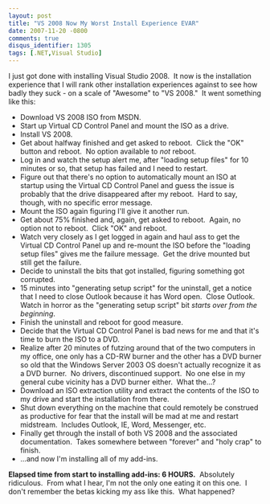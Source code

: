 ```yaml
---
layout: post
title: "VS 2008 Now My Worst Install Experience EVAR"
date: 2007-11-20 -0800
comments: true
disqus_identifier: 1305
tags: [.NET,Visual Studio]
---
```

I just got done with installing Visual Studio 2008.  It now is the
installation experience that I will rank other installation experiences
against to see how badly they suck - on a scale of "Awesome" to "VS
2008."  It went something like this:

-   Download VS 2008 ISO from MSDN.
-   Start up Virtual CD Control Panel and mount the ISO as a drive.
-   Install VS 2008.
-   Get about halfway finished and get asked to reboot.  Click the "OK"
    button and reboot.  No option available to *not* reboot.
-   Log in and watch the setup alert me, after "loading setup files" for
    10 minutes or so, that setup has failed and I need to restart.
-   Figure out that there's no option to automatically mount an ISO at
    startup using the Virtual CD Control Panel and guess the issue is
    probably that the drive disappeared after my reboot.  Hard to say,
    though, with no specific error message.
-   Mount the ISO again figuring I'll give it another run.
-   Get about 75% finished and, again, get asked to reboot.  Again, no
    option not to reboot.  Click "OK" and reboot.
-   Watch very closely as I get logged in again and haul ass to get the
    Virtual CD Control Panel up and re-mount the ISO before the "loading
    setup files" gives me the failure message.  Get the drive mounted
    but still get the failure.
-   Decide to uninstall the bits that got installed, figuring something
    got corrupted.
-   15 minutes into "generating setup script" for the uninstall, get a
    notice that I need to close Outlook because it has Word open.  Close
    Outlook.  Watch in horror as the "generating setup script" bit
    *starts over from the beginning*.
-   Finish the uninstall and reboot for good measure.
-   Decide that the Virtual CD Control Panel is bad news for me and that
    it's time to burn the ISO to a DVD.
-   Realize after 20 minutes of futzing around that of the two computers
    in my office, one only has a CD-RW burner and the other has a DVD
    burner so old that the Windows Server 2003 OS doesn't actually
    recognize it as a DVD burner.  No drivers, discontinued support.  No
    one else in my general cube vicinity has a DVD burner either.  What
    the...?
-   Download an ISO extraction utility and extract the contents of the
    ISO to my drive and start the installation from there.
-   Shut down everything on the machine that could remotely be construed
    as productive for fear that the install will be mad at me and
    restart midstream.  Includes Outlook, IE, Word, Messenger, etc.
-   Finally get through the install of both VS 2008 and the associated
    documentation.  Takes somewhere between "forever" and "holy crap" to
    finish.
-   ...and now I'm installing all of my add-ins.

**Elapsed time from start to installing add-ins: 6 HOURS.**  Absolutely
ridiculous.  From what I hear, I'm not the only one eating it on this
one.  I don't remember the betas kicking my ass like this.  What
happened?

